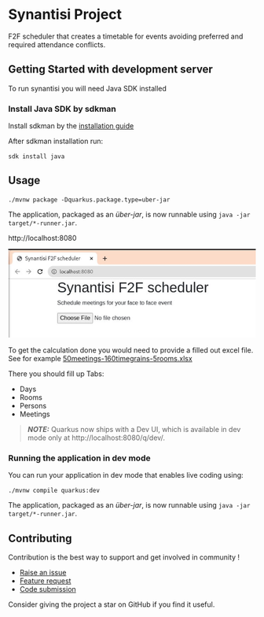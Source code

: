 # Synantisi Project

F2F scheduler that creates a timetable for events avoiding preferred and required attendance conflicts.



## Getting Started with development server

To run synantisi you will need Java SDK installed

### Install Java SDK by sdkman

Install sdkman by the [installation guide](https://sdkman.io/install) 

After sdkman installation run:
```shell script
sdk install java
```
## Usage

```shell script
./mvnw package -Dquarkus.package.type=uber-jar
```
The application, packaged as an _über-jar_, is now runnable using `java -jar target/*-runner.jar`.

http://localhost:8080

![Synantisi home](https://github.com/dupliaka/synantisi/blob/main/src/main/resources/synantisi.jpg)

To get the calculation done you would need to provide a filled out 
excel file. See for example [50meetings-160timegrains-5rooms.xlsx](50meetings-160timegrains-5rooms.xlsx)

There you should fill up Tabs:
- Days
- Rooms
- Persons
- Meetings
> **_NOTE:_**  Quarkus now ships with a Dev UI, which is available in dev mode only at http://localhost:8080/q/dev/.

### Running the application in dev mode

You can run your application in dev mode that enables live coding using:
```shell script
./mvnw compile quarkus:dev
```

The application, packaged as an _über-jar_, is now runnable using `java -jar target/*-runner.jar`.

## Contributing

Contribution is the best way to support and get involved in community !

- [Raise an issue](https://github.com/dupliaka/synantisi/issues)
- [Feature request](https://github.com/dupliaka/synantisi/issues)
- [Code submission](https://github.com/dupliaka/synantisi/pulls)

Consider giving the project a star on GitHub if you find it useful.


